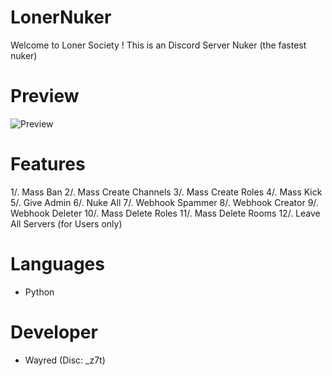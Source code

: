 # LonerNuker
Welcome to Loner Society !
This is an Discord Server Nuker (the fastest nuker)

# Preview
![Preview](https://github.com/user-attachments/assets/7dbe2ada-9199-42f2-9cd9-6eb077484e15)

# Features
1/. Mass Ban
2/. Mass Create Channels
3/. Mass Create Roles
4/. Mass Kick
5/. Give Admin
6/. Nuke All
7/. Webhook Spammer
8/. Webhook Creator
9/. Webhook Deleter
10/. Mass Delete Roles
11/. Mass Delete Rooms
12/. Leave All Servers (for Users only)

# Languages
- Python

# Developer
- Wayred (Disc: _z7t)

